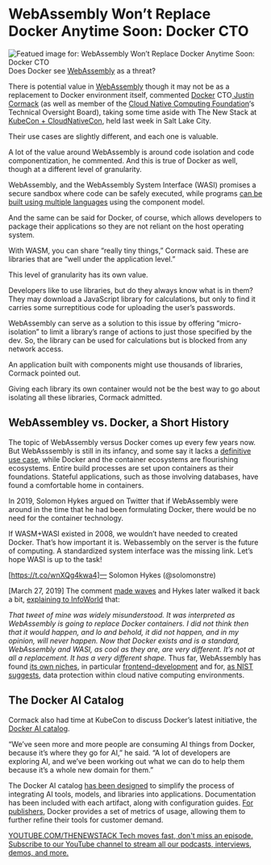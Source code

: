 # WebAssembly Won’t Replace Docker Anytime Soon: Docker CTO
![Featued image for: WebAssembly Won’t Replace Docker Anytime Soon: Docker CTO](https://cdn.thenewstack.io/media/2024/11/57d6f08e-justin_cormack-1024x768.jpg)
Does Docker see [WebAssembly](https://thenewstack.io/webassembly-and-kubernetes-go-better-together-matt-butcher/) as a threat?

There is potential value in [WebAssembly](https://www.thenewstack.io/WebAssembly) though it may not be as a replacement to Docker environment itself, commented [Docker](https://www.docker.com/?utm_content=inline+mention) CTO[ Justin Cormack](https://github.com/justincormack) (as well as member of the [Cloud Native Computing Foundation](https://cncf.io/?utm_content=inline+mention)‘s Technical Oversight Board), taking some time aside with The New Stack at [KubeCon + CloudNativeCon](https://thenewstack.io/cncf-sics-developers-on-kubernetes-patent-trolls/), held last week in Salt Lake City.

Their use cases are slightly different, and each one is valuable.

A lot of the value around WebAssembly is around code isolation and code componentization, he commented. And this is true of Docker as well, though at a different level of granularity.

WebAssembly, and the WebAssembly System Interface (WASI) promises a secure sandbox where code can be safely executed, while programs [can be built using multiple languages](https://thenewstack.io/why-wasi-preview-2-makes-webassembly-production-ready/) using the component model.

And the same can be said for Docker, of course, which allows developers to package their applications so they are not reliant on the host operating system.

With WASM, you can share “really tiny things,” Cormack said. These are libraries that are “well under the application level.”

This level of granularity has its own value.

Developers like to use libraries, but do they always know what is in them? They may download a JavaScript library for calculations, but only to find it carries some surreptitious code for uploading the user’s passwords.

WebAssembly can serve as a solution to this issue by offering “micro-isolation” to limit a library’s range of actions to just those specified by the dev. So, the library can be used for calculations but is blocked from any network access.

An application built with components might use thousands of libraries, Cormack pointed out.

Giving each library its own container would not be the best way to go about isolating all these libraries, Cormack admitted.

## WebAssembley vs. Docker, a Short History
The topic of WebAssembly versus Docker comes up every few years now. But WebAsssembly is still in its infancy, and some say it lacks a [definitive use case](https://thenewstack.io/true-portability-is-the-killer-use-case-for-webassembly/), while Docker and the container ecosystems are flourishing ecosystems. Entire build processes are set upon containers as their foundations. Stateful applications, such as those involving databases, have found a comfortable home in containers.

In 2019, Solomon Hykes argued on Twitter that if WebAssembly were around in the time that he had been formulating Docker, there would be no need for the container technology.

If WASM+WASI existed in 2008, we wouldn’t have needed to created Docker. That’s how important it is. Webassembly on the server is the future of computing. A standardized system interface was the missing link. Let’s hope WASI is up to the task!

[https://t.co/wnXQg4kwa4]— Solomon Hykes (@solomonstre)

[March 27, 2019]
The comment [made waves](https://news.ycombinator.com/item?id=28109699) and Hykes later walked it back a bit, [explaining to InfoWorld](https://www.infoworld.com/article/3600287/can-wasm-replace-containers.html) that:

*That tweet of mine was widely misunderstood. It was interpreted as WebAssembly is going to replace Docker containers. I did not think then that it would happen, and lo and behold, it did not happen, and in my opinion, will never happen. Now that Docker exists and is a standard, WebAssembly and WASI, as cool as they are, are very different. It’s not at all a replacement. It has a very different shape.*
Thus far, WebAssembly has found [its own niches](https://webassembly.org/docs/use-cases/), in particular [frontend-development](https://thenewstack.io/whos-leading-webassembly-adoption-so-far-vendors/) and for, [as NIST suggests](https://csrc.nist.gov/news/2024/nist-has-published-nist-ir-8505), data protection within cloud native computing environments.

## The Docker AI Catalog
Cormack also had time at KubeCon to discuss Docker’s latest initiative, the [Docker AI catalog](https://hub.docker.com/catalogs/gen-ai?_gl=1*6snjn6*_gcl_au*MTkzNjIzNjg0NS4xNzMxNTIyNDgx*_ga*NTg2NzQ3NjU1LjE3MzE1MjI0ODE.*_ga_XJWPQMJYHQ*MTczMTUyMjQ4MS4xLjEuMTczMTUyMjUyMi4xOS4wLjA.).

“We’ve seen more and more people are consuming AI things from Docker, because it’s where they go for AI,” he said. “A lot of developers are exploring AI, and we’ve been working out what we can do to help them because it’s a whole new domain for them.”

The Docker AI catalog [has been designed](https://www.docker.com/blog/accelerating-ai-development-with-the-docker-ai-catalog/) to simplify the process of integrating AI tools, models, and libraries into applications. Documentation has been included with each artifact, along with configuration guides. [For publishers](https://www.docker.com/partners/programs/), Docker provides a set of metrics of usage, allowing them to further refine their tools for customer demand.

[
YOUTUBE.COM/THENEWSTACK
Tech moves fast, don't miss an episode. Subscribe to our YouTube
channel to stream all our podcasts, interviews, demos, and more.
](https://youtube.com/thenewstack?sub_confirmation=1)
